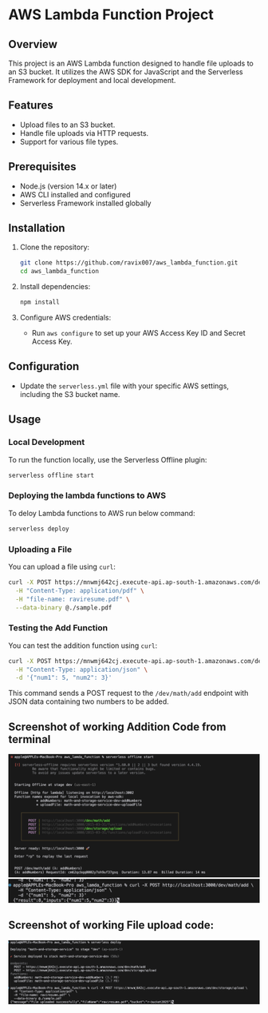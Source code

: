 # AWS Lambda Function Project

## Overview

This project is an AWS Lambda function designed to handle file uploads to an S3 bucket. It utilizes the AWS SDK for JavaScript and the Serverless Framework for deployment and local development.

## Features

- Upload files to an S3 bucket.
- Handle file uploads via HTTP requests.
- Support for various file types.

## Prerequisites

- Node.js (version 14.x or later)
- AWS CLI installed and configured
- Serverless Framework installed globally

## Installation

1. Clone the repository:

   ```bash
   git clone https://github.com/ravix007/aws_lambda_function.git
   cd aws_lambda_function
   ```

2. Install dependencies:

   ```bash
   npm install
   ```

3. Configure AWS credentials:
   - Run `aws configure` to set up your AWS Access Key ID and Secret Access Key.

## Configuration

- Update the `serverless.yml` file with your specific AWS settings, including the S3 bucket name.

## Usage

### Local Development

To run the function locally, use the Serverless Offline plugin:

```bash
serverless offline start
```

### Deploying the lambda functions to AWS

To deloy Lambda functions to AWS run below command:

```bash
serverless deploy
```

### Uploading a File

You can upload a file using `curl`:

```bash
curl -X POST https://mnwmj642cj.execute-api.ap-south-1.amazonaws.com/dev/storage/upload \
  -H "Content-Type: application/pdf" \
  -H "file-name: raviresume.pdf" \
  --data-binary @./sample.pdf
```

### Testing the Add Function

You can test the addition function using `curl`:

```bash
curl -X POST https://mnwmj642cj.execute-api.ap-south-1.amazonaws.com/dev/math/add \
  -H "Content-Type: application/json" \
  -d '{"num1": 5, "num2": 3}'
```

This command sends a POST request to the `/dev/math/add` endpoint with JSON data containing two numbers to be added.

## Screenshot of working Addition Code from terminal

![alt text](image.png)
![alt text](image-1.png)

## Screenshot of working File upload code:

![alt text](image-2.png)
